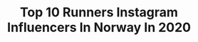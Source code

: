 ---
title: Top 10 Runners Instagram Influencers In Norway In 2020
description: >-
  Find top runners Instagram influencers in Norway in 2020. Most popular hashtags: #giveaway #fysioterapeut #17mai #love.
platform: Instagram
profiles:
  - username: "melinamagulas"
    fullname: >-
      MELINA MEYER MAGULAS
    location: "Norway"
    followers: 11048
    engagement: 708
    commentsToLikes: 0.077105
    id: ck5btpoowgdih0i11oifrv0ey
    verified: false
    hashtags: "#leverih, #optimistiskrealist, #biodermanorge, #svensk"
  - username: "runanne92"
    fullname: >-
      Anne Alice Runner
    location: "Norway"
    followers: 9572
    engagement: 1505
    commentsToLikes: 0.040928
    id: ck8t6lgnze0r80j782r878zz6
    verified: false
    hashtags: "#work, #getstronger, #runforfun, #instamood"
  - username: "stianangermundvik"
    fullname: >-
      Stian Angermund-Vik
    location: "Norway"
    followers: 27196
    engagement: 429
    commentsToLikes: 0.007638
    id: ck0tt1uvz0sjt0i19pzqdd6wm
    verified: false
    hashtags: "#salomonnordic, #louzantrail, #timetoplayinside, #17mai"
  - username: "karolinebgrovdal"
    fullname: >-
      Karoline Bjerkeli Grøvdal
    location: "Norway"
    followers: 26443
    engagement: 590
    commentsToLikes: 0.005973
    id: ck0txg5chizoc0i19r7cr4pvq
    verified: false
    hashtags: "#adidasmyshelter, #tokyo2021, #ferieinorge, #adidas4d"
  - username: "angelikasverdrup"
    fullname: >-
      Angelika S. 🇳🇴
    location: "Norway"
    followers: 6656
    engagement: 503
    commentsToLikes: 0.042985
    id: ck13atkhxs47b0i19g2j21f6t
    verified: false
    hashtags: "#molnesfjellet, #gamlemsveten, #medalmonday, #coronavirus"
  - username: "idanilssi"
    fullname: >-
      Ida Nilsson
    location: "Norway"
    followers: 37238
    engagement: 415
    commentsToLikes: 0.011309
    id: ck5c7ujyq87t70i11vsylt62d
    verified: false
    hashtags: "#timetoplayoutsideagain, #internationalbookday, #moonvalleydiaries, #timetoplayagain"
  - username: "jakobing"
    fullname: >-
      Jakob Ingebrigtsen
    location: "Norway"
    followers: 255666
    engagement: 1125
    commentsToLikes: 0.002540
    id: ck0ucipczgzoa0i19vj150yeo
    verified: true
    hashtags: "#camplife, #playfortheworld, #a35, #mangfold"
  - username: "jorgen_aastorp"
    fullname: >-
      🇳🇴 | Jørgen Aastorp
    location: "Norway"
    followers: 12358
    engagement: 571
    commentsToLikes: 0.052422
    id: ck8szhst4oi210j78z7p6p9vf
    verified: false
    hashtags: "#gratis, #sunnerehverdag, #norgesferie, #terrengsko"
  - username: "inekristin"
    fullname: >-
      𝐈𝐍𝐄 𝐊𝐑𝐈𝐒𝐓𝐈𝐍 🌿
    location: "Norway"
    followers: 2720
    engagement: 1310
    commentsToLikes: 0.339125
    id: ck8t4n52h7dnl0j78oxh0q5oz
    verified: false
    hashtags: "#grateful, #sundayfunday, #mentalhealth, #norgefoto"
  - username: "andreasolberg"
    fullname: >-
      andreasolberg
    location: "Norway"
    followers: 6970
    engagement: 1148
    commentsToLikes: 0.078734
    id: ck14jwr4mmktg0i19mqjy85bo
    verified: false
    hashtags: "#lokalspons, #crossfitgirls, #fysioterapeut, #giveaway"
---